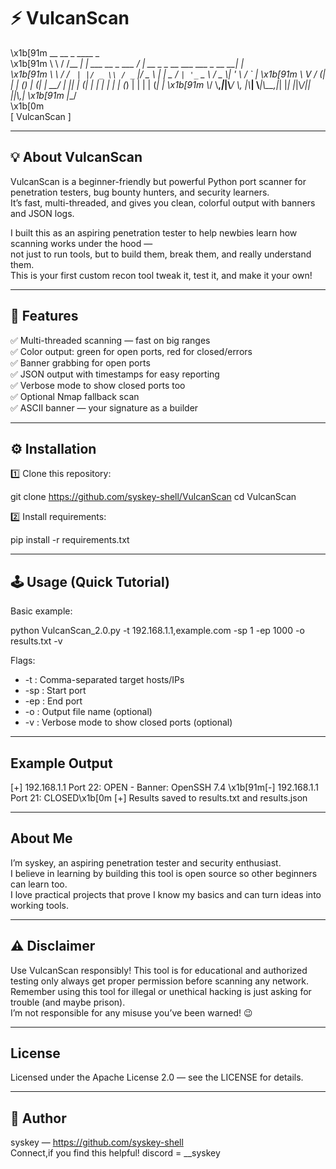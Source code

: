 # ⚡️ VulcanScan

\\x1b[91m __     __      _                      ____                                  _   
\\x1b[91m \\ \\   / /__ _| | ___   __ _  ___   / ___| __ _ _ __ ___   ___  _ __   __| |  
\\x1b[91m  \\ \\ / / _` | |/ _ \\ / _` |/ _ \\ | |  _ / _` | '_ ` _ \\ / _ \\| '_ \\ / _` | 
\\x1b[91m   \\ V / (_| | | (_) | (_| |  __/ | |_| | (_| | | | | | | (_) | | | | (_| | 
\\x1b[91m    \\_/ \\__,_|_|\\___/ \\__, |\\___|  \\____|\\__,_|_| |_| |_|\\___/|_| |_|\\__,_| 
\\x1b[91m                      |___/                                                  
\\x1b[0m                                                                               
                             [ VulcanScan ]

---

## 💡 About VulcanScan

VulcanScan is a beginner-friendly but powerful Python port scanner for penetration testers, bug bounty hunters, and security learners.  
It’s fast, multi-threaded, and gives you clean, colorful output with banners and JSON logs.

I built this as an aspiring penetration tester to help newbies learn how scanning works under the hood —  
not just to run tools, but to build them, break them, and really understand them.  
This is your first custom recon tool tweak it, test it, and make it your own!

---

## 🚀 Features

✅ Multi-threaded scanning — fast on big ranges  
✅ Color output: green for open ports, red for closed/errors  
✅ Banner grabbing for open ports  
✅ JSON output with timestamps for easy reporting  
✅ Verbose mode to show closed ports too  
✅ Optional Nmap fallback scan  
✅ ASCII banner — your signature as a builder

---

## ⚙️ Installation

1️⃣ Clone this repository:

git clone https://github.com/syskey-shell/VulcanScan
cd VulcanScan

2️⃣ Install requirements:

pip install -r requirements.txt

---

## 🕹 Usage (Quick Tutorial)

Basic example:

python VulcanScan_2.0.py -t 192.168.1.1,example.com -sp 1 -ep 1000 -o results.txt -v

Flags:
- -t : Comma-separated target hosts/IPs
- -sp : Start port
- -ep : End port
- -o : Output file name (optional)
- -v : Verbose mode to show closed ports (optional)

---

##  Example Output

[+] 192.168.1.1 Port 22: OPEN - Banner: OpenSSH 7.4
\\x1b[91m[-] 192.168.1.1 Port 21: CLOSED\\x1b[0m
[+] Results saved to results.txt and results.json

---

##  About Me

I’m syskey, an aspiring penetration tester and security enthusiast.  
I believe in learning by building this tool is open source so other beginners can learn too.  
I love practical projects that prove I know my basics and can turn ideas into working tools.

---

## ⚠ Disclaimer

Use VulcanScan responsibly! This tool is for educational and authorized testing only always get proper permission before scanning any network.  
Remember using this tool for illegal or unethical hacking is just asking for trouble (and maybe prison).  
I’m not responsible for any misuse you’ve been warned! 😉

---

##  License

Licensed under the Apache License 2.0 — see the LICENSE for details.

---

## 👤 Author

syskey — https://github.com/syskey-shell  
Connect,if you find this helpful!
discord = __syskey


